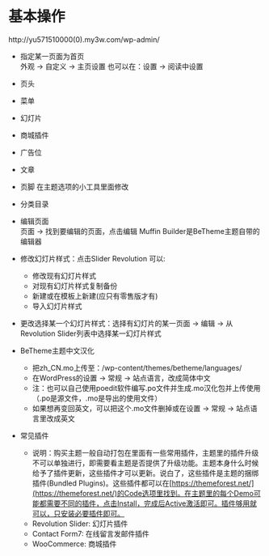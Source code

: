# 基本操作

http://yu571510000(0).my3w.com/wp-admin/

- 指定某一页面为首页<br>
  外观 -> 自定义 -> 主页设置 也可以在：设置 -> 阅读中设置
- 页头<br>
- 菜单<br>
- 幻灯片<br>
- 商城插件<br>
- 广告位<br>
- 文章<br>
- 页脚 在主题选项的小工具里面修改<br>
- 分类目录<br>
- 编辑页面<br>
  页面 -> 找到要编辑的页面，点击编辑  Muffin Builder是BeTheme主题自带的编辑器
- 修改幻灯片样式：点击Slider Revolution 可以:
  - 修改现有幻灯片样式
  - 对现有幻灯片样式复制备份
  - 新建或在模板上新建(应只有零售版才有)
  - 导入幻灯片样式
- 更改选择某一个幻灯片样式：选择有幻灯片的某一页面 -> 编辑 -> 从Revolution Slider列表中选择某一幻灯片样式
- BeTheme主题中文汉化<br>
  - 把zh_CN.mo上传至：/wp-content/themes/betheme/languages/
  - 在WordPress的设置 -> 常规 -> 站点语言，改成简体中文
  - 注：也可以自己使用poedit软件编写.po文件并生成.mo汉化包并上传使用（.po是源文件，.mo是导出的使用文件）
  - 如果想再变回英文，可以把这个.mo文件删掉或在设置 -> 常规 -> 站点语言里改成英文


- 常见插件
  - 说明：购买主题一般自动打包在里面有一些常用插件，主题里的插件升级不可以单独进行，即需要看主题是否提供了升级功能。主题本身什么时候给予了插件更新，这些插件才可以更新。说白了，这些插件是主题的捆绑插件(Bundled Plugins)。这些插件都可以在[https://themeforest.net/](https://themeforest.net/)的Code选项里找到。在主题里的每个Demo可能都需要不同的插件，点击Install，完成后Active激活即可。插件够用就可以，只安装必要插件即可。
  - Revolution Slider: 幻灯片插件
  - Contact Form7: 在线留言发邮件插件
  - WooCommerce: 商城插件
